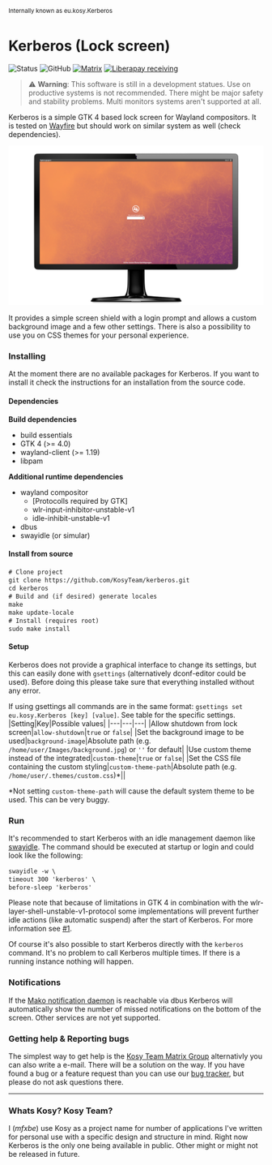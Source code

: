 <sup>Internally known as eu.kosy.Kerberos</sup>
# Kerberos (Lock screen)

![Status](https://img.shields.io/badge/⚒_status-inactive-red?style=flat-square)
![GitHub](https://img.shields.io/github/license/kosyteam/kerberos?style=flat-square&label=►license)
[![Matrix](https://img.shields.io/matrix/kosyteam:tchncs.de?logo=matrix&server_fqdn=tchncs.de&style=flat-square)](https://matrix.to/#/#kosyteam:tchncs.de)
[![Liberapay receiving](https://img.shields.io/liberapay/receives/mfxbe?logo=liberapay&style=flat-square)](https://liberapay.com/mfxbe/donate)


> :warning: **Warning**: This software is still in a development statues. Use on productive systems is not recommended. There might be major safety and stability problems. Multi monitors systems aren't supported at all.

Kerberos is a simple GTK 4 based lock screen for Wayland compositors. It is tested on [Wayfire](https://wayfire.org/) but should work on similar system as well (check dependencies).

[![Preview image with link to video](https://raw.githubusercontent.com/KosyTeam/kerberos/master/preview.png "Click to see video")](https://tube.odat.xyz/videos/watch/bae82edf-c454-4f10-9fd1-856e7fd7b3c0?autoplay=1&muted=1)

It provides a simple screen shield with a login prompt and allows a custom background image and a few other settings. There is also a possibility to use you on CSS themes for your personal experience.

### Installing
At the moment there are no available packages for Kerberos. If you want to install it check the instructions for an installation from the source code.

#### Dependencies

**Build dependencies**
* build essentials
* GTK 4 (>= 4.0)
* wayland-client (>= 1.19)
* libpam

**Additional runtime dependencies**
* wayland compositor
  * [Protocolls required by GTK]
  * wlr-input-inhibitor-unstable-v1
  * idle-inhibit-unstable-v1
* dbus
* swayidle (or simular)

#### Install from source
```
# Clone project
git clone https://github.com/KosyTeam/kerberos.git
cd kerberos
# Build and (if desired) generate locales
make
make update-locale
# Install (requires root)
sudo make install
```
#### Setup
Kerberos does not provide a graphical interface to change its settings, but this can easily done with `gsettings` (alternatively dconf-editor could be used). Before doing this please take sure that everything installed without any error.

If using gsettings all commands are in the same format: `gsettings set eu.kosy.Kerberos [key] [value]`. See table for the specific settings.
|Setting|Key|Possible values|
|---|---|---|
|Allow shutdown from lock screen|`allow-shutdown`|`true` or `false`|
|Set the background image to be used|`background-image`|Absolute path (e.g. `/home/user/Images/background.jpg`) or `''` for default|
|Use custom theme instead of the integrated|`custom-theme`|`true` or `false`|
|Set the CSS file containing the custom styling|`custom-theme-path`|Absolute path (e.g. `/home/user/.themes/custom.css`)*||

*Not setting `custom-theme-path` will cause the default system theme to be used. This can be very buggy.

### Run
It's recommended to start Kerberos with an idle management daemon like [swayidle](https://github.com/swaywm/swayidle). The command should be executed at startup or login and could look like the following:

```
swayidle -w \
timeout 300 'kerberos' \
before-sleep 'kerberos'
```

Please note that because of limitations in GTK 4 in combination with the wlr-layer-shell-unstable-v1-protocol some implementations will prevent further idle actions (like automatic suspend) after the start of Kerberos. For more information see [#1](https://github.com/KosyTeam/kerberos/issues/1#issue-894604370).

Of course it's also possible to start Kerberos directly with the `kerberos` command. It's no problem to call Kerberos multiple times. If there is a running instance nothing will happen.

### Notifications
If the [Mako notification daemon](https://wayland.emersion.fr/mako/) is reachable via dbus Kerberos will automatically show the number of missed notifications on the bottom of the screen. Other services are not yet supported. 

### Getting help & Reporting bugs

The simplest way to get help is the [Kosy Team Matrix Group](https://matrix.to/#/#kosyteam:tchncs.de) alternativly you can also write a e-mail. There will be a solution on the way. If you have found a bug or a feature request than you can use our [bug tracker](https://github.com/KosyTeam/kerberos/issues), but please do not ask questions there.

---

### Whats Kosy? Kosy Team?
I (*mfxbe*) use Kosy as a project name for number of applications I've written for personal use with a specific design and structure in mind. Right now Kerberos is the only one being available in public. Other might or might not be released in future.
